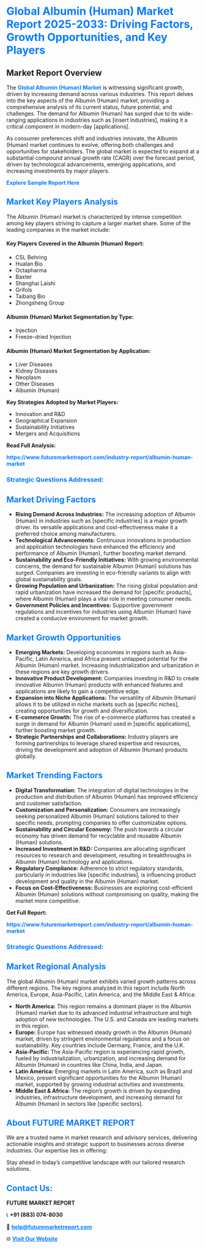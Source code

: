 <h1 style="color: #007BFF;">Global Albumin (Human) Market Report 2025-2033: Driving Factors, Growth Opportunities, and Key Players</h1>

<section id="overview">
<h2>Market Report Overview</h2>
<p>The <a href="https://www.futuremarketreport.com/industry-report/albumin-human-market" style="color: #007BFF; text-decoration: none;"><strong>Global Albumin (Human) Market</strong></a> is witnessing significant growth, driven by increasing demand across various industries. This report delves into the key aspects of the Albumin (Human) market, providing a comprehensive analysis of its current status, future potential, and challenges. The demand for Albumin (Human) has surged due to its wide-ranging applications in industries such as [insert industries], making it a critical component in modern-day [applications].</p>
<p>As consumer preferences shift and industries innovate, the Albumin (Human) market continues to evolve, offering both challenges and opportunities for stakeholders. The global market is expected to expand at a substantial compound annual growth rate (CAGR) over the forecast period, driven by technological advancements, emerging applications, and increasing investments by major players.</p>
</section>

<section id="overview">
<p><a href="https://www.futuremarketreport.com/request-sample/reportId=125631" style="color: #007BFF; text-decoration: none;"><strong>Explore Sample Report Here</strong></a></p>
</section>

<section id="key-players">
<h2 style="color: #007BFF;">Market Key Players Analysis</h2>
<p>The Albumin (Human) market is characterized by intense competition among key players striving to capture a larger market share. Some of the leading companies in the market include:</p>
<h4>Key Players Covered in the Albumin (Human) Report:</h4>
<ul><li>CSL Behring</li><li>Hualan Bio</li><li>Octapharma</li><li>Baxter</li><li>Shanghai Laishi</li><li>Grifols</li><li>Taibang Bio</li><li>Zhongsheng Group</li></ul>
<h4>Albumin (Human) Market Segmentation by Type:</h4>
<ul><li>Injection</li><li>Freeze-dried Injection</li></ul>

<h4>Albumin (Human) Market Segmentation by Application:</h4>
<ul><li>Liver Diseases</li><li>Kidney Diseases</li><li>Neoplasm</li><li>Other Diseases</li><li>Albumin (Human)</li></ul>
<p><strong>Key Strategies Adopted by Market Players:</strong></p>
<ul>
<li>Innovation and R&D</li>
<li>Geographical Expansion</li>
<li>Sustainability Initiatives</li>
<li>Mergers and Acquisitions</li>
</ul>
</section>

<section>
<p><strong>Read Full Analysis: </strong></p><a href="https://www.futuremarketreport.com/industry-report/albumin-human-market" style="color: #007BFF; text-decoration: none;"><strong>https://www.futuremarketreport.com/industry-report/albumin-human-market</strong></a>
<h3 style="color: #007BFF;">Strategic Questions Addressed:</h3>
</section>

<section id="driving-factors">
<h2 style="color: #007BFF;">Market Driving Factors</h2>
<ul>
<li><strong>Rising Demand Across Industries:</strong> The increasing adoption of Albumin (Human) in industries such as [specific industries] is a major growth driver. Its versatile applications and cost-effectiveness make it a preferred choice among manufacturers.</li>
<li><strong>Technological Advancements:</strong> Continuous innovations in production and application technologies have enhanced the efficiency and performance of Albumin (Human), further boosting market demand.</li>
<li><strong>Sustainability and Eco-Friendly Initiatives:</strong> With growing environmental concerns, the demand for sustainable Albumin (Human) solutions has surged. Companies are investing in eco-friendly variants to align with global sustainability goals.</li>
<li><strong>Growing Population and Urbanization:</strong> The rising global population and rapid urbanization have increased the demand for [specific products], where Albumin (Human) plays a vital role in meeting consumer needs.</li>
<li><strong>Government Policies and Incentives:</strong> Supportive government regulations and incentives for industries using Albumin (Human) have created a conducive environment for market growth.</li>
</ul>
</section>

<section id="growth-opportunities">
<h2 style="color: #007BFF;">Market Growth Opportunities</h2>
<ul>
<li><strong>Emerging Markets:</strong> Developing economies in regions such as Asia-Pacific, Latin America, and Africa present untapped potential for the Albumin (Human) market. Increasing industrialization and urbanization in these regions are key growth drivers.</li>
<li><strong>Innovative Product Development:</strong> Companies investing in R&D to create innovative Albumin (Human) products with enhanced features and applications are likely to gain a competitive edge.</li>
<li><strong>Expansion into Niche Applications:</strong> The versatility of Albumin (Human) allows it to be utilized in niche markets such as [specific niches], creating opportunities for growth and diversification.</li>
<li><strong>E-commerce Growth:</strong> The rise of e-commerce platforms has created a surge in demand for Albumin (Human) used in [specific applications], further boosting market growth.</li>
<li><strong>Strategic Partnerships and Collaborations:</strong> Industry players are forming partnerships to leverage shared expertise and resources, driving the development and adoption of Albumin (Human) products globally.</li>
</ul>
</section>

<section id="trending-factors">
<h2 style="color: #007BFF;">Market Trending Factors</h2>
<ul>
<li><strong>Digital Transformation:</strong> The integration of digital technologies in the production and distribution of Albumin (Human) has improved efficiency and customer satisfaction.</li>
<li><strong>Customization and Personalization:</strong> Consumers are increasingly seeking personalized Albumin (Human) solutions tailored to their specific needs, prompting companies to offer customizable options.</li>
<li><strong>Sustainability and Circular Economy:</strong> The push towards a circular economy has driven demand for recyclable and reusable Albumin (Human) solutions.</li>
<li><strong>Increased Investment in R&D:</strong> Companies are allocating significant resources to research and development, resulting in breakthroughs in Albumin (Human) technology and applications.</li>
<li><strong>Regulatory Compliance:</strong> Adherence to strict regulatory standards, particularly in industries like [specific industries], is influencing product development and quality in the Albumin (Human) market.</li>
<li><strong>Focus on Cost-Effectiveness:</strong> Businesses are exploring cost-efficient Albumin (Human) solutions without compromising on quality, making the market more competitive.</li>
</ul>
</section>

<section>
<p><strong>Get Full Report: </strong></p><a href="https://www.futuremarketreport.com/industry-report/albumin-human-market" style="color: #007BFF; text-decoration: none;"><strong>https://www.futuremarketreport.com/industry-report/albumin-human-market</strong></a>
<h3 style="color: #007BFF;">Strategic Questions Addressed:</h3>
</section>


<section id="regional-analysis">
<h2 style="color: #007BFF;">Market Regional Analysis</h2>
<p>The global Albumin (Human) market exhibits varied growth patterns across different regions. The key regions analyzed in this report include North America, Europe, Asia-Pacific, Latin America, and the Middle East & Africa:</p>
<ul>
<li><strong>North America:</strong> This region remains a dominant player in the Albumin (Human) market due to its advanced industrial infrastructure and high adoption of new technologies. The U.S. and Canada are leading markets in this region.</li>
<li><strong>Europe:</strong> Europe has witnessed steady growth in the Albumin (Human) market, driven by stringent environmental regulations and a focus on sustainability. Key countries include Germany, France, and the U.K.</li>
<li><strong>Asia-Pacific:</strong> The Asia-Pacific region is experiencing rapid growth, fueled by industrialization, urbanization, and increasing demand for Albumin (Human) in countries like China, India, and Japan.</li>
<li><strong>Latin America:</strong> Emerging markets in Latin America, such as Brazil and Mexico, present significant opportunities for the Albumin (Human) market, supported by growing industrial activities and investments.</li>
<li><strong>Middle East & Africa:</strong> The region’s growth is driven by expanding industries, infrastructure development, and increasing demand for Albumin (Human) in sectors like [specific sectors].</li>
</ul>
</section>

<footer>
<h2 style="color: #007BFF;">About FUTURE MARKET REPORT</h2>
<p>We are a trusted name in market research and advisory services, delivering actionable insights and strategic support to businesses across diverse industries. Our expertise lies in offering:</p>

<p>Stay ahead in today’s competitive landscape with our tailored research solutions.</p>

<h2 style="color: #007BFF;">Contact Us:</h2>
<p><strong>FUTURE MARKET REPORT</strong></p>
<p>📞 <strong>+91 (883) 074-8030</strong></p>
<p>📧 <strong><a href="mailto:help@futuremarketreport.com" style="color: #007BFF;">help@futuremarketreport.com</a></strong></p>
<p>🌐 <strong><a href="https://www.futuremarketreport.com/" style="color: #007BFF;">Visit Our Website</a></strong></p>
</footer>